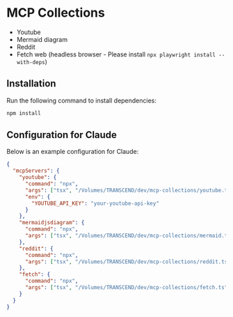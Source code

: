 # MCP Collections
- Youtube
- Mermaid diagram
- Reddit
- Fetch web (headless browser - Please install `npx playwright install --with-deps`)

## Installation

Run the following command to install dependencies:

```bash
npm install
```

## Configuration for Claude

Below is an example configuration for Claude:

```json
{
  "mcpServers": {
    "youtube": {
      "command": "npx",
      "args": ["tsx", "/Volumes/TRANSCEND/dev/mcp-collections/youtube.ts"],
      "env": {
        "YOUTUBE_API_KEY": "your-youtube-api-key"
      }
    },
    "mermaidjsdiagram": {
      "command": "npx",
      "args": ["tsx", "/Volumes/TRANSCEND/dev/mcp-collections/mermaid.ts"]
    },
    "reddit": {
      "command": "npx",
      "args": ["tsx", "/Volumes/TRANSCEND/dev/mcp-collections/reddit.ts"]
    },
    "fetch": {
      "command": "npx",
      "args": ["tsx", "/Volumes/TRANSCEND/dev/mcp-collections/fetch.ts"]
    }
  }
}
